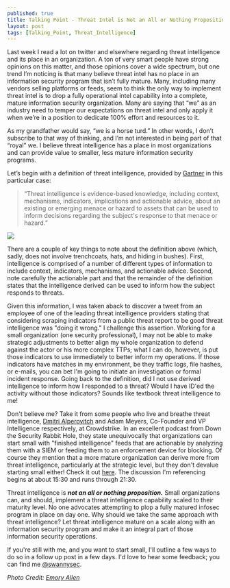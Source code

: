 ```yaml
---
published: true
title: Talking Point - Threat Intel is Not an All or Nothing Proposition
layout: post
tags: [Talking_Point, Threat_Intelligence]
---
```

Last week I read a lot on twitter and elsewhere regarding threat intelligence and its place in an organization.  A ton of very smart people have strong opinions on this matter, and those opinions cover a wide spectrum, but one trend I’m noticing is that many believe threat intel has no place in an information security program that isn’t fully mature.  Many, including many vendors selling platforms or feeds, seem to think the only way to implement threat intel is to drop a fully operational intel capability into a complete, mature information security organization.  Many are saying that “we” as an industry need to temper our expectations on threat intel and only apply it when we’re in a position to dedicate 100% effort and resources to it.

As my grandfather would say, “we is a horse turd.”  In other words, I don’t subscribe to that way of thinking, and I’m not interested in being part of that “royal” we.  I believe threat intelligence has a place in most organizations and can provide value to smaller, less mature information security programs.

Let’s begin with a definition of threat intelligence, provided by [Gartner]( https://www.gartner.com/doc/2487216/definition-threat-intelligence) in this particular case:

> “Threat intelligence is evidence-based knowledge, including context, mechanisms, indicators, implications and actionable advice, about an existing or emerging menace or hazard to assets that can be used to inform decisions regarding the subject's response to that menace or hazard.”

![](https://swannysec.net/public/spy.jpg)

There are a couple of key things to note about the definition above (which, sadly, does not involve trenchcoats, hats, and hiding in bushes).  First, intelligence is comprised of a number of different types of information to include context, indicators, mechanisms, and actionable advice.  Second, note carefully the actionable part and that the remainder of the definition states that the intelligence derived can be used to inform how the subject responds to threats.

Given this information, I was taken aback to discover a tweet from an employee of one of the leading threat intelligence providers stating that considering scraping indicators from a public threat report to be good threat intelligence was "doing it wrong."  I challenge this assertion.  Working for a small organization (one security professional), I may not be able to make strategic adjustments to better align my whole organization to defend against the actor or his more complex TTPs; what I can do, however, is put those indicators to use immediately to better inform my operations.  If those indicators have matches in my environment, be they traffic logs, file hashes, or e-mails, you can bet I'm going to initiate an investigation or formal incident response.  Going back to the definition, did I not use derived intelligence to inform how I responded to a threat?  Would I have ID'ed the activity without those indicators?  Sounds like textbook threat intelligence to me!

Don't believe me?  Take it from some people who live and breathe threat intelligence, [Dmitri Alperovitch](https://twitter.com/dmitricyber) and Adam Meyers, Co-Founder and VP Intelligence respectively, at Crowdstrike.  In an excellent podcast from Down the Security Rabbit Hole, they state unequivocally that organizations can start small with "finished intelligence" feeds that are actionable by analyzing them with a SIEM or feeding them to an enforcement device for blocking.  Of course they mention that a more mature organization can derive more from threat intelligence, particularly at the strategic level, but they don't devalue starting small either!  Check it out [here](http://podcast.wh1t3rabbit.net/dtr-episode-118-demystifying-threat-intelligence).  The discussion I'm referencing begins at about 15:30 and runs through 21:30.

Threat intelligence is ***not an all or nothing proposition.***  Small organizations can, and should, implement a threat intelligence capability scaled to their maturity level.  No one advocates attempting to plop a fully matured infosec program in place on day one.  Why should we take the same approach with threat intelligence?  Let threat intelligence mature on a scale along with an information security program and make it an integral part of those information security operations.

If you're still with me, and you want to start small, I'll outline a few ways to do so in a follow up post in a few days.  I'd love to hear some feedback; you can find me [@swannysec](https://twitter.com/swannysec).


*Photo Credit: [Emory Allen](https://www.flickr.com/photos/ocularinvasion/)*
